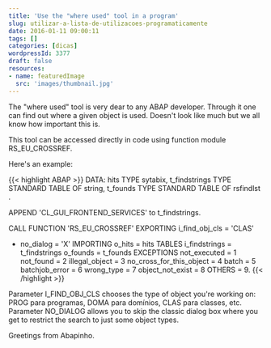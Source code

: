 ```yaml
---
title: 'Use the "where used" tool in a program'
slug: utilizar-a-lista-de-utilizacoes-programaticamente
date: 2016-01-11 09:00:11
tags: []
categories: [dicas]
wordpressId: 3377
draft: false
resources:
- name: featuredImage
  src: 'images/thumbnail.jpg'
---
```

The "where used" tool is very dear to any ABAP developer. Through it one can find out where a given object is used. Doesn't look like much but we all know how important this is.

<!--more-->

This tool can be accessed directly in code using function module RS_EU_CROSSREF.

Here's an example:


{{< highlight ABAP >}}
DATA: hits TYPE sytabix,
       t_findstrings TYPE STANDARD TABLE OF string,
       t_founds      TYPE STANDARD TABLE OF rsfindlst .

APPEND 'CL_GUI_FRONTEND_SERVICES' to t_findstrings.

CALL FUNCTION 'RS_EU_CROSSREF'
  EXPORTING
    i_find_obj_cls                     = 'CLAS'
*   no_dialog                          = 'X'
IMPORTING
   o_hits                             = hits
TABLES
   i_findstrings                      = t_findstrings
   o_founds                           = t_founds
EXCEPTIONS
   not_executed                       = 1
   not_found                          = 2
   illegal_object                     = 3
   no_cross_for_this_object           = 4
   batch                              = 5
   batchjob_error                     = 6
   wrong_type                         = 7
   object_not_exist                   = 8
   OTHERS                             = 9.
{{< /highlight >}}

Parameter I_FIND_OBJ_CLS chooses the type of object you're working on: PROG para programas, DOMA para domínios, CLAS para classes, etc.
Parameter NO_DIALOG allows you to skip the classic dialog box where you get to restrict the search to just some object types.

Greetings from Abapinho.
